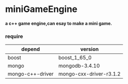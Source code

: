 miniGameEngine
===========

#### a c++ game engine,can esay to make a mini game.

### require

depend | version
-------- | -----------
boost | boost_1_65_0
mongo | mongodb-3.4.10
mongo-c++-driver | mongo-cxx-driver-r3.1.2

